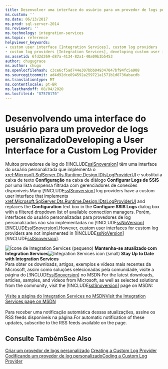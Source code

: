 ```yaml
---
title: Desenvolver uma interface do usuário para um provedor de logs personalizado | Microsoft Docs
ms.custom: ''
ms.date: 06/13/2017
ms.prod: sql-server-2014
ms.reviewer: ''
ms.technology: integration-services
ms.topic: reference
helpviewer_keywords:
- custom user interface [Integration Services], custom log providers
- custom log providers [Integration Services], developing custom user interface
ms.assetid: 6fd2d269-d87a-4134-82a1-40a09b3b5453
author: chugugrace
ms.author: chugu
ms.openlocfilehash: c3ce6cf5ad744e307bbb049347047bf94fc5a908
ms.sourcegitcommit: ad4d92dce894592a259721a1571b1d8736abacdb
ms.translationtype: MT
ms.contentlocale: pt-BR
ms.lasthandoff: 08/04/2020
ms.locfileid: "87570170"
---
```

# <a name="developing-a-user-interface-for-a-custom-log-provider"></a><span data-ttu-id="cb3c1-102">Desenvolvendo uma interface do usuário para um provedor de logs personalizado</span><span class="sxs-lookup"><span data-stu-id="cb3c1-102">Developing a User Interface for a Custom Log Provider</span></span>
  <span data-ttu-id="cb3c1-103">Muitos provedores de log do [!INCLUDE[ssISnoversion](../../../includes/ssisnoversion-md.md)] têm uma interface do usuário personalizada que implementa o <xref:Microsoft.SqlServer.Dts.Runtime.Design.IDtsLogProviderUI> e substitui a caixa de texto **Configuração** na caixa de diálogo **Configurar Logs de SSIS** por uma lista suspensa filtrada com gerenciadores de conexões disponíveis.</span><span class="sxs-lookup"><span data-stu-id="cb3c1-103">Many [!INCLUDE[ssISnoversion](../../../includes/ssisnoversion-md.md)] log providers have a custom user interface that implements <xref:Microsoft.SqlServer.Dts.Runtime.Design.IDtsLogProviderUI> and replaces the **Configuration** text box in the **Configure SSIS Logs** dialog box with a filtered dropdown list of available connection managers.</span></span> <span data-ttu-id="cb3c1-104">Porém, interfaces do usuário personalizadas para provedores de log personalizados não são implementadas no [!INCLUDE[ssNoVersion](../../../includes/ssnoversion-md.md)] [!INCLUDE[ssISnoversion](../../../includes/ssisnoversion-md.md)].</span><span class="sxs-lookup"><span data-stu-id="cb3c1-104">However, custom user interfaces for custom log providers are not implemented in [!INCLUDE[ssNoVersion](../../../includes/ssnoversion-md.md)] [!INCLUDE[ssISnoversion](../../../includes/ssisnoversion-md.md)].</span></span>  
  
<span data-ttu-id="cb3c1-105">![Ícone de Integration Services (pequeno)](../../media/dts-16.gif "Ícone do Integration Services (pequeno)")  **Mantenha-se atualizado com Integration Services**</span><span class="sxs-lookup"><span data-stu-id="cb3c1-105">![Integration Services icon (small)](../../media/dts-16.gif "Integration Services icon (small)")  **Stay Up to Date with Integration Services**</span></span><br /> <span data-ttu-id="cb3c1-106">Para obter os downloads, artigos, exemplos e vídeos mais recentes da Microsoft, assim como soluções selecionadas pela comunidade, visite a página do [!INCLUDE[ssISnoversion](../../../includes/ssisnoversion-md.md)] no MSDN:</span><span class="sxs-lookup"><span data-stu-id="cb3c1-106">For the latest downloads, articles, samples, and videos from Microsoft, as well as selected solutions from the community, visit the [!INCLUDE[ssISnoversion](../../../includes/ssisnoversion-md.md)] page on MSDN:</span></span><br /><br /> [<span data-ttu-id="cb3c1-107">Visite a página do Integration Services no MSDN</span><span class="sxs-lookup"><span data-stu-id="cb3c1-107">Visit the Integration Services page on MSDN</span></span>](https://go.microsoft.com/fwlink/?LinkId=136655)<br /><br /> <span data-ttu-id="cb3c1-108">Para receber uma notificação automática dessas atualizações, assine os RSS feeds disponíveis na página.</span><span class="sxs-lookup"><span data-stu-id="cb3c1-108">For automatic notification of these updates, subscribe to the RSS feeds available on the page.</span></span>  
  
## <a name="see-also"></a><span data-ttu-id="cb3c1-109">Consulte Também</span><span class="sxs-lookup"><span data-stu-id="cb3c1-109">See Also</span></span>  
 <span data-ttu-id="cb3c1-110">[Criar um provedor de logs personalizado](creating-a-custom-log-provider.md) </span><span class="sxs-lookup"><span data-stu-id="cb3c1-110">[Creating a Custom Log Provider](creating-a-custom-log-provider.md) </span></span>  
 [<span data-ttu-id="cb3c1-111">Codificando um provedor de log personalizado</span><span class="sxs-lookup"><span data-stu-id="cb3c1-111">Coding a Custom Log Provider</span></span>](coding-a-custom-log-provider.md)  
  
  
